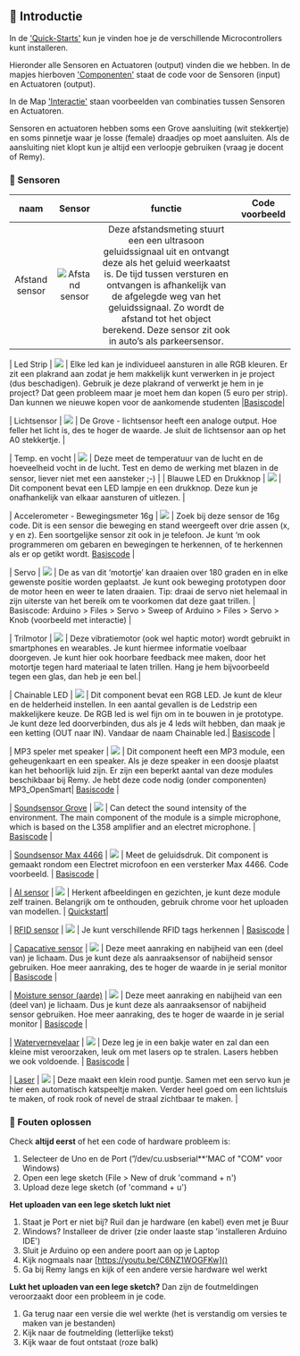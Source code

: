 ## :rocket: Introductie
In de ['Quick-Starts'](Quick-starts)  kun je vinden hoe je de verschillende Microcontrollers kunt installeren.

Hieronder alle Sensoren en Actuatoren (output) vinden die we hebben. In de mapjes hierboven ['Componenten'](Componenten)  staat de code voor de Sensoren (input) en Actuatoren (output). 

In de Map ['Interactie'](Interactie) staan voorbeelden van combinaties tussen Sensoren en Actuatoren. 

Sensoren en actuatoren hebben soms een Grove aansluiting (wit stekkertje) en soms pinnetje waar je losse (female) draadjes op moet aansluiten. Als de aansluiting niet klopt kun je altijd een verloopje gebruiken (vraag je docent of Remy).

### :eyes: Sensoren

| naam | Sensor   | functie   | Code voorbeeld |
| :---:   | :---: | :---: | :---: |
| Afstand sensor| ![Afstand sensor](https://m.media-amazon.com/images/I/51ugwbd5ynL._SL160_.jpg)  | Deze afstandsmeting stuurt een een ultrasoon geluidssignaal uit en ontvangt deze als het geluid weerkaatst is. De tijd tussen versturen en ontvangen is afhankelijk van de afgelegde weg van het geluidssignaal. Zo wordt de afstand tot het object berekend. Deze sensor zit ook in auto’s als parkeersensor. |

| Led Strip | ![](imagesGit/ledstrip.png)   | Elke led kan je individueel aansturen in alle RGB kleuren. Er zit een plakrand aan zodat je hem makkelijk kunt verwerken in je project (dus beschadigen). Gebruik je deze plakrand of verwerkt je hem in je project? Dat geen probleem maar je moet hem dan kopen (5 euro per strip). Dan kunnen we nieuwe kopen voor de aankomende studenten |[Basiscode](https://github.com/harmsel/SensorLab/tree/main/Componenten/LED-strip-heen)|

| Lichtsensor | ![](imagesGit/licht.png) | De Grove - lichtsensor heeft een analoge output. Hoe feller het licht is, des te hoger de waarde. Je sluit de lichtsensor aan op het A0 stekkertje. |

| Temp. en vocht | ![](imagesGit/temphu.png)   | Deze meet de temperatuur van de lucht en de hoeveelheid vocht in de lucht. Test en demo de werking met blazen in de sensor, liever niet met een aansteker ;-)  |
| Blauwe LED en Drukknop | ![](imagesGit/ledknop.png)    | Dit component bevat een LED lampje en een drukknop. Deze kun je onafhankelijk van elkaar aansturen of uitlezen.   |

| Accelerometer - Bewegingsmeter 16g | ![](imagesGit/acceler16.png)  | Zoek bij deze sensor de 16g code. Dit is een sensor die beweging en stand weergeeft over drie assen (x, y en z). Een soortgelijke sensor zit ook in je telefoon. Je kunt ‘m ook programmeren om gebaren en bewegingen te herkennen, of te herkennen als er op getikt wordt. [Basiscode](https://github.com/harmsel/SensorLab/tree/main/Componenten/MP3_OpenSmart) |

| Servo | ![](https://silicio.mx/media/catalog/product/cache/1/small_image/195x195/5e06319eda06f020e43594a9c230972d/r/o/rob08211p/Grove---Servomotor-21.jpg) | De as van dit ‘motortje’ kan draaien over 180 graden en in elke gewenste positie worden geplaatst. Je kunt ook beweging prototypen door de motor heen en weer te laten draaien. Tip: draai de servo niet helemaal in zijn uiterste van het bereik om te voorkomen dat deze gaat trillen.   | Basiscode: Arduino > Files > Servo > Sweep of Arduino > Files > Servo > Knob (voorbeeld met interactie) |


| Trilmotor | ![](imagesGit/tril.png) | Deze vibratiemotor (ook wel haptic motor) wordt gebruikt in smartphones en wearables. Je kunt hiermee informatie voelbaar doorgeven. Je kunt hier ook hoorbare feedback mee maken, door het motortje tegen hard materiaal te laten trillen. Hang je hem bijvoorbeeld tegen een glas, dan heb je een bel.| 

| Chainable LED | ![](imagesGit/chainled.png) | Dit component bevat een RGB LED. Je kunt de kleur en de helderheid instellen. In een aantal gevallen is de Ledstrip een makkelijkere keuze. De RGB led is wel fijn om in te bouwen in je prototype. Je kunt deze led doorverbinden, dus als je 4 leds wilt hebben, dan maak je een ketting (OUT naar IN). Vandaar de naam Chainable led.| [Basiscode](https://github.com/harmsel/SensorLab/tree/main/Componenten/MP3_OpenSmart) |

| MP3 speler met speaker | ![](imagesGit/speaker.png) | Dit component heeft een MP3 module, een geheugenkaart en een speaker. Als je deze speaker in een doosje plaatst kan het behoorlijk luid zijn. Er zijn een beperkt aantal van deze modules beschikbaar bij Remy. Je hebt deze code nodig (onder componenten) MP3_OpenSmart|  [Basiscode](https://github.com/harmsel/SensorLab/tree/main/Componenten/MP3_OpenSmart) |


| [Soundsensor Grove](https://wiki.seeedstudio.com/Grove-Sound_Sensor/) | ![](imagesGit/soundSensor.jpg) | Can detect the sound intensity of the environment. The main component of the module is a simple microphone, which is based on the L358 amplifier and an electret microphone. |  [Basiscode](https://wiki.seeedstudio.com/Grove-Sound_Sensor/) |


| [Soundsensor Max 4466](https://lastminuteengineers.com/max4466-arduino-tutorial/) | ![](imagesGit/max4466.jpg) | Meet de geluidsdruk. Dit component is gemaakt rondom een  Electret microfoon en een versterker Max 4466. Code voorbeeld. |  [Basiscode](https://wiki.seeedstudio.com/Grove-125KHz_RFID_Reader/) |

| [AI sensor](https://wiki.seeedstudio.com/Grove-Vision-AI-Module/) | ![](imagesGit/aiModuleGrove.jpg) | Herkent afbeeldingen en gezichten, je kunt deze module zelf trainen. Belangrijk om te onthouden, gebruik chrome voor het uploaden van modellen. | [Quickstart](https://wiki.seeedstudio.com/Grove-Vision-AI-Module/)|

| [RFID sensor](https://wiki.seeedstudio.com/Grove-125KHz_RFID_Reader/) | ![](imagesGit/RFID.jpg) | Je kunt verschillende RFID tags herkennen | [Basiscode](https://wiki.seeedstudio.com/Grove-125KHz_RFID_Reader/) |


| [Capacative sensor](https://github.com/harmsel/SensorLab/blob/main/Componenten/CapacativeSensor/CapacativeSensor.ino) | ![](imagesGit/ ) | Deze meet aanraking en nabijheid van een (deel van) je lichaam. Dus je kunt deze als aanraaksensor of nabijheid sensor gebruiken. Hoe meer aanraking, des te hoger de waarde in je serial monitor | [Basiscode](https://github.com/harmsel/SensorLab/blob/main/Componenten/CapacativeSensor/CapacativeSensor.ino) |

| [Moisture sensor (aarde)](https://wiki.seeedstudio.com/Grove-Capacitive_Moisture_Sensor-Corrosion-Resistant/) | ![](imagesGit/moistureSensor.jpg) | Deze meet aanraking en nabijheid van een (deel van) je lichaam. Dus je kunt deze als aanraaksensor of nabijheid sensor gebruiken. Hoe meer aanraking, des te hoger de waarde in je serial monitor | [Basiscode](https://wiki.seeedstudio.com/Grove-Water_Atomization/) |

| [Watervernevelaar](https://wiki.seeedstudio.com/Grove-Water_Atomization/) | ![](imagesGit/waterVernevelaar.jpg) | Deze leg je in een bakje water en zal dan een kleine mist veroorzaken, leuk om met lasers op te stralen. Lasers hebben we ook voldoende. |  [Basiscode](https://wiki.seeedstudio.com/Grove-Water_Atomization/) |

| [Laser](https://www.instructables.com/Laser-Diode-Module-Tutorial/) | ![](imagesGit/laser.jpg) | Deze maakt een klein rood puntje. Samen met een servo kun je hier een automatisch katspeeltje maken. Verder heel goed om een lichtsluis te maken, of rook rook of nevel de straal zichtbaar te maken. | 




### :anger: Fouten oplossen
Check **altijd eerst** of het een code of hardware probleem is:

1. Selecteer de Uno en de Port (”/dev/cu.usbserial**’MAC of "COM" voor Windows)
3. Open een lege sketch (File > New of druk 'command + n') 
4. Upload deze lege sketch (of 'command + u')

**Het uploaden van een lege sketch lukt niet**

1. Staat je Port er niet bij? Ruil dan je hardware (en kabel) even met je Buur
2. Windows? Installeer de driver (zie onder laaste stap 'installeren Arduino IDE')
3. Sluit je Arduino op een andere poort aan op je Laptop
4. Kijk nogmaals naar [https://youtu.be/C6NZ1WOGFKw]()
5. Ga bij Remy langs en kijk of een andere versie hardware wel werkt

**Lukt het uploaden van een lege sketch?** Dan zijn de foutmeldingen veroorzaakt door een probleem in je code. 

1. Ga terug naar een versie die wel werkte (het is verstandig om versies te maken van je bestanden)
2. Kijk naar de foutmelding (letterlijke tekst)
3. Kijk waar de fout ontstaat (roze balk)

